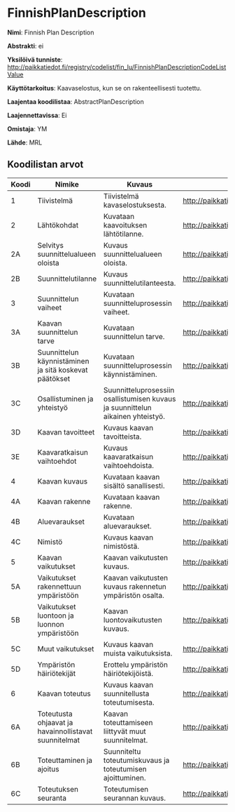 # FinnishPlanDescription

**Nimi**: Finnish Plan Description

**Abstrakti**: ei

**Yksilöivä tunniste**: http://paikkatiedot.fi/registry/codelist/fin_lu/FinnishPlanDescriptionCodeListValue

**Käyttötarkoitus**: Kaavaselostus, kun se on rakenteellisesti tuotettu.

**Laajentaa koodilistaa**: AbstractPlanDescription

**Laajennettavissa**: Ei

**Omistaja**: YM

**Lähde**: MRL

## Koodilistan arvot

Koodi     | Nimike           | Kuvaus          | Tunniste
-----------|------------------|------------|------------
 1       | Tiivistelmä   | Tiivistelmä kavaselostuksesta. | http://paikkatiedot.fi/registry/codelist/fin_lu/FinnishPlanDescriptionCodeListValue/1
 2       | Lähtökohdat   | Kuvataan kaavoituksen lähtötilanne. | http://paikkatiedot.fi/registry/codelist/fin_lu/FinnishPlanDescriptionCodeListValue/2
 2A       | Selvitys suunnittelualueen oloista   | Kuvaus suunnittelualueen oloista. | http://paikkatiedot.fi/registry/codelist/fin_lu/FinnishPlanDescriptionCodeListValue/2A
 2B       | Suunnittelutilanne   | Kuvaus suunnittelutilanteesta. | http://paikkatiedot.fi/registry/codelist/fin_lu/FinnishPlanDescriptionCodeListValue/2B
 3       | Suunnittelun vaiheet   | Kuvataan suunnitteluprosessin vaiheet. | http://paikkatiedot.fi/registry/codelist/fin_lu/FinnishPlanDescriptionCodeListValue/3
 3A       | Kaavan suunnittelun tarve   | Kuvataan suunnittelun tarve. | http://paikkatiedot.fi/registry/codelist/fin_lu/FinnishPlanDescriptionCodeListValue/3A
 3B       | Suunnittelun käynnistäminen ja sitä koskevat päätökset   | Kuvataan suunnitteluprosessin käynnistäminen. | http://paikkatiedot.fi/registry/codelist/fin_lu/FinnishPlanDescriptionCodeListValue/3B
 3C       | Osallistuminen ja yhteistyö   | Suunnitteluprosessiin osallistumisen kuvaus ja suunnittelun aikainen yhteistyö. | http://paikkatiedot.fi/registry/codelist/fin_lu/FinnishPlanDescriptionCodeListValue/3C
 3D       | Kaavan tavoitteet   | Kuvaus kaavan tavoitteista. | http://paikkatiedot.fi/registry/codelist/fin_lu/FinnishPlanDescriptionCodeListValue/3D
 3E       | Kaavaratkaisun vaihtoehdot   | Kuvaus kaavaratkaisun vaihtoehdoista. | http://paikkatiedot.fi/registry/codelist/fin_lu/FinnishPlanDescriptionCodeListValue/3E
 4       | Kaavan kuvaus   | Kuvataan kaavan sisältö sanallisesti. | http://paikkatiedot.fi/registry/codelist/fin_lu/FinnishPlanDescriptionCodeListValue/4
 4A       | Kaavan rakenne   | Kuvataan kaavan rakenne. | http://paikkatiedot.fi/registry/codelist/fin_lu/FinnishPlanDescriptionCodeListValue/4A
 4B       | Aluevaraukset   | Kuvataan aluevaraukset. | http://paikkatiedot.fi/registry/codelist/fin_lu/FinnishPlanDescriptionCodeListValue/4B
 4C       | Nimistö   | Kuvaus kaavan nimistöstä. | http://paikkatiedot.fi/registry/codelist/fin_lu/FinnishPlanDescriptionCodeListValue/4C
 5       | Kaavan vaikutukset   | Kaavan vaikutusten kuvaus. | http://paikkatiedot.fi/registry/codelist/fin_lu/FinnishPlanDescriptionCodeListValue/5
 5A       | Vaikutukset rakennettuun ympäristöön   | Kaavan vaikutusten kuvaus rakennetun ympäristön osalta. | http://paikkatiedot.fi/registry/codelist/fin_lu/FinnishPlanDescriptionCodeListValue/5A
 5B       | Vaikutukset luontoon ja luonnon ympäristöön   | Kaavan luontovaikutusten kuvaus. | http://paikkatiedot.fi/registry/codelist/fin_lu/FinnishPlanDescriptionCodeListValue/5B
 5C       | Muut vaikutukset   | Kuvaus kaavan muista vaikutuksista. | http://paikkatiedot.fi/registry/codelist/fin_lu/FinnishPlanDescriptionCodeListValue/5C
 5D       | Ympäristön häiriötekijät   | Erottelu ympäristön häiriötekijöistä. | http://paikkatiedot.fi/registry/codelist/fin_lu/FinnishPlanDescriptionCodeListValue/5D
 6       | Kaavan toteutus   | Kuvaus kaavan suunnitellusta toteutumisesta. | http://paikkatiedot.fi/registry/codelist/fin_lu/FinnishPlanDescriptionCodeListValue/6
 6A       | Toteutusta ohjaavat ja havainnollistavat suunnitelmat   | Kaavan toteuttamiseen liittyvät muut suunnitelmat. | http://paikkatiedot.fi/registry/codelist/fin_lu/FinnishPlanDescriptionCodeListValue/6
 6B       | Toteuttaminen ja ajoitus   | Suunniteltu toteutumiskuvaus ja toteutumisen ajoittuminen. | http://paikkatiedot.fi/registry/codelist/fin_lu/FinnishPlanDescriptionCodeListValue/6
 6C       | Toteutuksen seuranta   | Toteutumisen seurannan kuvaus. | http://paikkatiedot.fi/registry/codelist/fin_lu/FinnishPlanDescriptionCodeListValue/6
 
